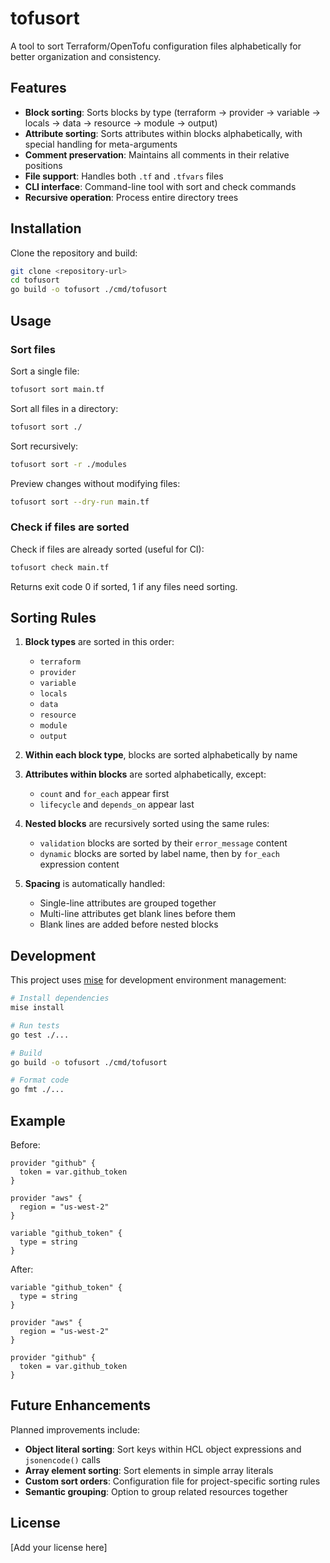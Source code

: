 # tofusort

A tool to sort Terraform/OpenTofu configuration files alphabetically for better organization and consistency.

## Features

- **Block sorting**: Sorts blocks by type (terraform → provider → variable → locals → data → resource → module → output)
- **Attribute sorting**: Sorts attributes within blocks alphabetically, with special handling for meta-arguments
- **Comment preservation**: Maintains all comments in their relative positions
- **File support**: Handles both `.tf` and `.tfvars` files
- **CLI interface**: Command-line tool with sort and check commands
- **Recursive operation**: Process entire directory trees

## Installation

Clone the repository and build:

```bash
git clone <repository-url>
cd tofusort
go build -o tofusort ./cmd/tofusort
```

## Usage

### Sort files

Sort a single file:
```bash
tofusort sort main.tf
```

Sort all files in a directory:
```bash
tofusort sort ./
```

Sort recursively:
```bash
tofusort sort -r ./modules
```

Preview changes without modifying files:
```bash
tofusort sort --dry-run main.tf
```

### Check if files are sorted

Check if files are already sorted (useful for CI):
```bash
tofusort check main.tf
```

Returns exit code 0 if sorted, 1 if any files need sorting.

## Sorting Rules

1. **Block types** are sorted in this order:
   - `terraform`
   - `provider`
   - `variable`
   - `locals`
   - `data`
   - `resource`
   - `module`
   - `output`

2. **Within each block type**, blocks are sorted alphabetically by name

3. **Attributes within blocks** are sorted alphabetically, except:
   - `count` and `for_each` appear first
   - `lifecycle` and `depends_on` appear last

4. **Nested blocks** are recursively sorted using the same rules:
   - `validation` blocks are sorted by their `error_message` content
   - `dynamic` blocks are sorted by label name, then by `for_each` expression content

5. **Spacing** is automatically handled:
   - Single-line attributes are grouped together
   - Multi-line attributes get blank lines before them
   - Blank lines are added before nested blocks

## Development

This project uses [mise](https://mise.jdx.dev/) for development environment management:

```bash
# Install dependencies
mise install

# Run tests
go test ./...

# Build
go build -o tofusort ./cmd/tofusort

# Format code
go fmt ./...
```

## Example

Before:
```hcl
provider "github" {
  token = var.github_token
}

provider "aws" {
  region = "us-west-2"
}

variable "github_token" {
  type = string
}
```

After:
```hcl
variable "github_token" {
  type = string
}

provider "aws" {
  region = "us-west-2"
}

provider "github" {
  token = var.github_token
}
```

## Future Enhancements

Planned improvements include:

- **Object literal sorting**: Sort keys within HCL object expressions and `jsonencode()` calls
- **Array element sorting**: Sort elements in simple array literals
- **Custom sort orders**: Configuration file for project-specific sorting rules
- **Semantic grouping**: Option to group related resources together

## License

[Add your license here]